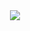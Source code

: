 <div align="center">
    <img src="https://lanyard-profile-readme.vercel.app/api/602994882927132731"/>
</div>

